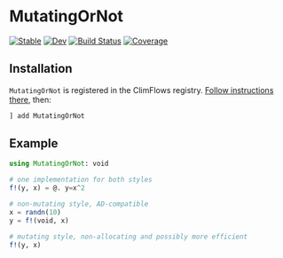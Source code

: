 # MutatingOrNot

[![Stable](https://img.shields.io/badge/docs-stable-blue.svg)](https://ClimFlows.github.io/MutatingOrNot.jl/stable/)
[![Dev](https://img.shields.io/badge/docs-dev-blue.svg)](https://ClimFlows.github.io/MutatingOrNot.jl/dev/)
[![Build Status](https://github.com/ClimFlows/MutatingOrNot.jl/actions/workflows/CI.yml/badge.svg?branch=main)](https://github.com/ClimFlows/MutatingOrNot.jl/actions/workflows/CI.yml?query=branch%3Amain)
[![Coverage](https://codecov.io/gh/ClimFlows/MutatingOrNot.jl/branch/main/graph/badge.svg)](https://codecov.io/gh/ClimFlows/MutatingOrNot.jl)

## Installation

`MutatingOrNot` is registered in the ClimFlows registry. [Follow instructions there](https://github.com/ClimFlows/JuliaRegistry), then:
```julia
] add MutatingOrNot
```
## Example

```julia
using MutatingOrNot: void

# one implementation for both styles
f!(y, x) = @. y=x^2

# non-mutating style, AD-compatible
x = randn(10)
y = f!(void, x)

# mutating style, non-allocating and possibly more efficient
f!(y, x)
```
